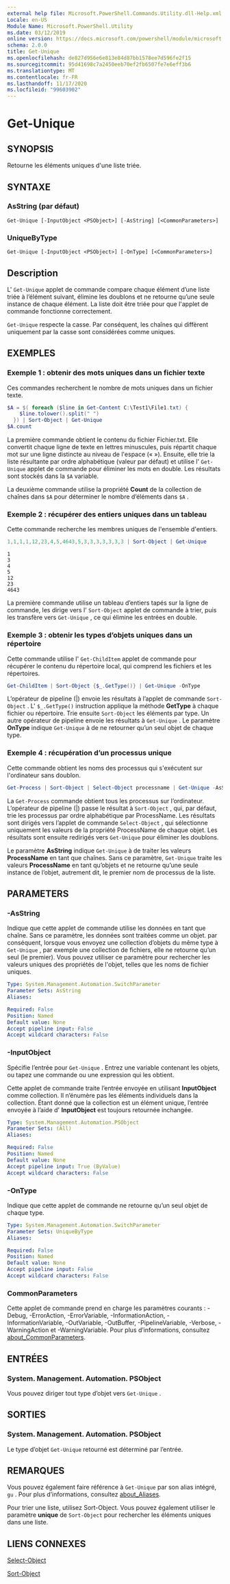 ```yaml
---
external help file: Microsoft.PowerShell.Commands.Utility.dll-Help.xml
Locale: en-US
Module Name: Microsoft.PowerShell.Utility
ms.date: 03/12/2019
online version: https://docs.microsoft.com/powershell/module/microsoft.powershell.utility/get-unique?view=powershell-7.2&WT.mc_id=ps-gethelp
schema: 2.0.0
title: Get-Unique
ms.openlocfilehash: de827d956e6e813e84d87bb1578ee7d596fe2f15
ms.sourcegitcommit: 95d41698c7a2450eeb70ef2fb6507fe7e6eff3b6
ms.translationtype: MT
ms.contentlocale: fr-FR
ms.lasthandoff: 11/17/2020
ms.locfileid: "99603902"
---
```

# Get-Unique

## SYNOPSIS
Retourne les éléments uniques d'une liste triée.

## SYNTAXE

### AsString (par défaut)

```
Get-Unique [-InputObject <PSObject>] [-AsString] [<CommonParameters>]
```

### UniqueByType

```
Get-Unique [-InputObject <PSObject>] [-OnType] [<CommonParameters>]
```

## Description

L' `Get-Unique` applet de commande compare chaque élément d’une liste triée à l’élément suivant, élimine les doublons et ne retourne qu’une seule instance de chaque élément. La liste doit être triée pour que l'applet de commande fonctionne correctement.

`Get-Unique` respecte la casse. Par conséquent, les chaînes qui diffèrent uniquement par la casse sont considérées comme uniques.

## EXEMPLES

### Exemple 1 : obtenir des mots uniques dans un fichier texte

Ces commandes recherchent le nombre de mots uniques dans un fichier texte.

```powershell
$A = $( foreach ($line in Get-Content C:\Test1\File1.txt) {
    $line.tolower().split(" ")
  }) | Sort-Object | Get-Unique
$A.count
```

La première commande obtient le contenu du fichier Fichier.txt. Elle convertit chaque ligne de texte en lettres minuscules, puis répartit chaque mot sur une ligne distincte au niveau de l'espace (« »). Ensuite, elle trie la liste résultante par ordre alphabétique (valeur par défaut) et utilise l' `Get-Unique` applet de commande pour éliminer les mots en double. Les résultats sont stockés dans la `$A` variable.

La deuxième commande utilise la propriété **Count** de la collection de chaînes dans `$A` pour déterminer le nombre d’éléments dans `$A` .

### Exemple 2 : récupérer des entiers uniques dans un tableau

Cette commande recherche les membres uniques de l'ensemble d'entiers.

```powershell
1,1,1,1,12,23,4,5,4643,5,3,3,3,3,3,3,3 | Sort-Object | Get-Unique
```

```Output
1
3
4
5
12
23
4643
```

La première commande utilise un tableau d’entiers tapés sur la ligne de commande, les dirige vers l' `Sort-Object` applet de commande à trier, puis les transfère vers `Get-Unique` , ce qui élimine les entrées en double.

### Exemple 3 : obtenir les types d’objets uniques dans un répertoire

Cette commande utilise l' `Get-ChildItem` applet de commande pour récupérer le contenu du répertoire local, qui comprend les fichiers et les répertoires.

```powershell
Get-ChildItem | Sort-Object {$_.GetType()} | Get-Unique -OnType
```

L’opérateur de pipeline (|) envoie les résultats à l’applet de commande `Sort-Object` . L' `$_.GetType()` instruction applique la méthode **GetType** à chaque fichier ou répertoire. Trie ensuite `Sort-Object` les éléments par type. Un autre opérateur de pipeline envoie les résultats à `Get-Unique` . Le paramètre **OnType** indique `Get-Unique` à de ne retourner qu’un seul objet de chaque type.

### Exemple 4 : récupération d’un processus unique

Cette commande obtient les noms des processus qui s'exécutent sur l'ordinateur sans doublon.

```powershell
Get-Process | Sort-Object | Select-Object processname | Get-Unique -AsString
```

La `Get-Process` commande obtient tous les processus sur l’ordinateur. L’opérateur de pipeline (|) passe le résultat à `Sort-Object` , qui, par défaut, trie les processus par ordre alphabétique par ProcessName. Les résultats sont dirigés vers l’applet de commande `Select-Object` , qui sélectionne uniquement les valeurs de la propriété ProcessName de chaque objet. Les résultats sont ensuite redirigés vers `Get-Unique` pour éliminer les doublons.

Le paramètre **AsString** indique `Get-Unique` à de traiter les valeurs **ProcessName** en tant que chaînes.
Sans ce paramètre, `Get-Unique` traite les valeurs **ProcessName** en tant qu’objets et ne retourne qu’une seule instance de l’objet, autrement dit, le premier nom de processus de la liste.

## PARAMETERS

### -AsString

Indique que cette applet de commande utilise les données en tant que chaîne. Sans ce paramètre, les données sont traitées comme un objet. par conséquent, lorsque vous envoyez une collection d’objets du même type à `Get-Unique` , par exemple une collection de fichiers, elle ne retourne qu’un seul (le premier). Vous pouvez utiliser ce paramètre pour rechercher les valeurs uniques des propriétés de l'objet, telles que les noms de fichier uniques.

```yaml
Type: System.Management.Automation.SwitchParameter
Parameter Sets: AsString
Aliases:

Required: False
Position: Named
Default value: None
Accept pipeline input: False
Accept wildcard characters: False
```

### -InputObject

Spécifie l’entrée pour `Get-Unique` . Entrez une variable contenant les objets, ou tapez une commande ou une expression qui les obtient.

Cette applet de commande traite l’entrée envoyée en utilisant **InputObject** comme collection. Il n’énumère pas les éléments individuels dans la collection. Étant donné que la collection est un élément unique, l’entrée envoyée à l’aide d' **InputObject** est toujours retournée inchangée.

```yaml
Type: System.Management.Automation.PSObject
Parameter Sets: (All)
Aliases:

Required: False
Position: Named
Default value: None
Accept pipeline input: True (ByValue)
Accept wildcard characters: False
```

### -OnType

Indique que cette applet de commande ne retourne qu’un seul objet de chaque type.

```yaml
Type: System.Management.Automation.SwitchParameter
Parameter Sets: UniqueByType
Aliases:

Required: False
Position: Named
Default value: None
Accept pipeline input: False
Accept wildcard characters: False
```

### CommonParameters

Cette applet de commande prend en charge les paramètres courants : -Debug, -ErrorAction, -ErrorVariable, -InformationAction, -InformationVariable, -OutVariable, -OutBuffer, -PipelineVariable, -Verbose, -WarningAction et -WarningVariable. Pour plus d’informations, consultez [about_CommonParameters](https://go.microsoft.com/fwlink/?LinkID=113216).

## ENTRÉES

### System. Management. Automation. PSObject

Vous pouvez diriger tout type d’objet vers `Get-Unique` .

## SORTIES

### System. Management. Automation. PSObject

Le type d’objet `Get-Unique` retourné est déterminé par l’entrée.

## REMARQUES

Vous pouvez également faire référence à `Get-Unique` par son alias intégré, `gu` . Pour plus d’informations, consultez [about_Aliases](../Microsoft.PowerShell.Core/About/about_Aliases.md).

Pour trier une liste, utilisez Sort-Object. Vous pouvez également utiliser le paramètre **unique** de `Sort-Object` pour rechercher les éléments uniques dans une liste.

## LIENS CONNEXES

[Select-Object](Select-Object.md)

[Sort-Object](Sort-Object.md)

